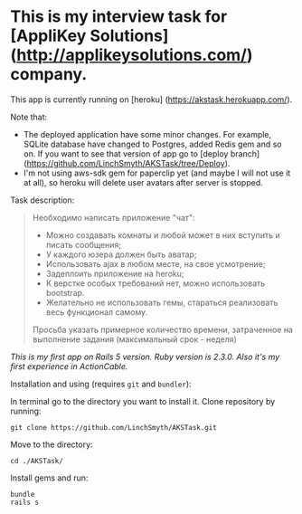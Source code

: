# This is my interview task for [AppliKey Solutions] (http://applikeysolutions.com/) company.

This app is currently running on [heroku] (https://akstask.herokuapp.com/).

Note that:
- The deployed application have some minor changes. For example, SQLite database have changed to Postgres, added Redis gem and so on. If you want to see that version of app go to [deploy branch] (https://github.com/LinchSmyth/AKSTask/tree/Deploy).
- I'm not using aws-sdk gem for paperclip yet (and maybe I will not use it at all), so heroku will delete user avatars after server is stopped. 

Task description:
> Необходимо написать приложение "чат":
> - Можно создавать комнаты и любой может в них вступить и писать сообщения;
> - У каждого юзера должен быть аватар;
> - Использовать ajax в любом месте, на свое усмотрение;
> - Задеплоить приложение на heroku;
> - К верстке особых требований нет, можно использовать bootstrap.
> - Желательно не использовать гемы, стараться реализовать весь функционал самому. 
>
> Просьба указать примерное количество времени, затраченное на выполнение задания (максимальный срок - неделя)

*This is my first app on Rails 5 version. Ruby version is 2.3.0.
Also it's my first experience in ActionCable.*

Installation and using (requires `git` and `bundler`):

In terminal go to the directory you want to install it.
Clone repository by running:
```
git clone https://github.com/LinchSmyth/AKSTask.git
```
Move to the directory:
```
cd ./AKSTask/
```
Install gems and run:
```
bundle
rails s
```

